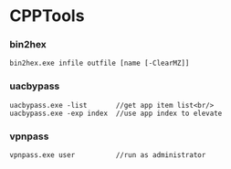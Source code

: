 # CPPTools

### bin2hex
    bin2hex.exe infile outfile [name [-ClearMZ]]

### uacbypass
    uacbypass.exe -list       //get app item list<br/>
    uacbypass.exe -exp index  //use app index to elevate

### vpnpass
    vpnpass.exe user          //run as administrator
